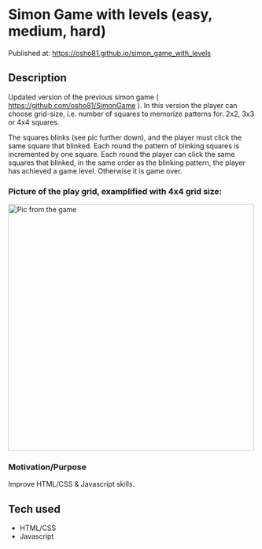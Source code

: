 # Simon Game with levels (easy, medium, hard)
Published at: https://osho81.github.io/simon_game_with_levels

## Description 
Updated version of the previous simon game ( https://github.com/osho81/SimonGame ). 
In this version the player can choose grid-size, i.e. number of squares to memorize patterns for. 2x2, 3x3 or 4x4 squares.

The squares blinks (see pic further down), and the player must click the same square that blinked. Each round the pattern of blinking squares is incremented by one square. 
Each round the player can click the same squares that blinked, in the same order as the blinking pattern, the player has achieved a game level.
Otherwise it is game over. 

### Picture of the play grid, examplified with 4x4 grid size: 

<img src="https://github.com/osho81/simon_game_with_levels/blob/main/picSimon.PNG" alt="Pic from the game" width="500"/>


### Motivation/Purpose
Improve HTML/CSS & Javascript skills.

## Tech used
* HTML/CSS
* Javascript

